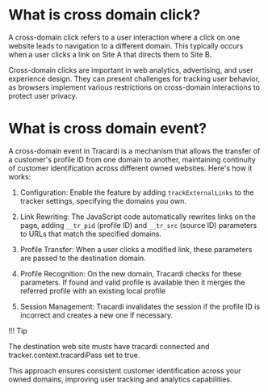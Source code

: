 # What is cross domain click?

A cross-domain click refers to a user interaction where a click on one website leads to navigation to a different
domain. This typically occurs when a user clicks a link on Site A that directs them to Site B.

Cross-domain clicks are important in web analytics, advertising, and user experience design. They can present challenges
for tracking user behavior, as browsers implement various restrictions on cross-domain interactions to protect user
privacy.

# What is cross domain event?

A cross-domain event in Tracardi is a mechanism that allows the transfer of a customer's profile ID from one domain to
another, maintaining continuity of customer identification across different owned websites. Here's how it works:

1. Configuration: Enable the feature by adding `trackExternalLinks` to the tracker settings, specifying the domains you
   own.

2. Link Rewriting: The JavaScript code automatically rewrites links on the page, adding `__tr_pid` (profile ID)
   and `__tr_src` (source ID) parameters to URLs that match the specified domains.

3. Profile Transfer: When a user clicks a modified link, these parameters are passed to the destination domain.

4. Profile Recognition: On the new domain, Tracardi checks for these parameters. If found and valid profile is available
   then it merges the referred profile with an existing local profile

5. Session Management: Tracardi invalidates the session if the profile ID is incorrect and creates a new one if
   necessary.

!!! Tip

   The destination web site musts have tracardi connected and tracker.context.tracardiPass set to true.

This approach ensures consistent customer identification across your owned domains, improving user tracking and
analytics capabilities.